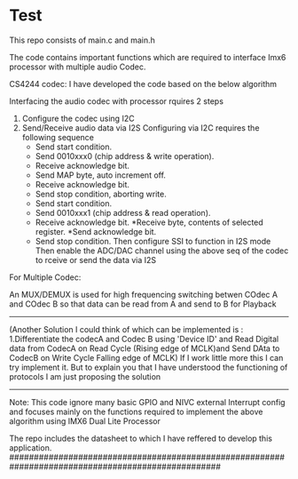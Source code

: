 # Test
This repo consists of main.c and main.h

The code contains important functions which are required to interface Imx6 processor with multiple audio Codec.



CS4244 codec:
I have developed the code based on the below algorithm

Interfacing the audio codec with processor rquires 2 steps 
   1. Configure the codec using I2C
   2. Send/Receive audio data via I2S 
Configuring via I2C requires the following sequence
       * Send start condition.
       * Send 0010xxx0 (chip address & write operation).
       * Receive acknowledge bit.
       * Send MAP byte, auto increment off.
       * Receive acknowledge bit.
       * Send stop condition, aborting write.
       * Send start condition.
       * Send 0010xxx1 (chip address & read operation).
       * Receive acknowledge bit.
       *Receive byte, contents of selected register.
       *Send acknowledge bit.
       * Send stop condition.
Then configure SSI to function in I2S mode 
Then enable the ADC/DAC channel using the above seq of the codec to rceive or send the data via I2S


For Multiple Codec:

An MUX/DEMUX is used for high frequencing switching betwen COdec A and COdec B so that data can be read from A and send to B for Playback
******************
(Another Solution I could think of which can be implemented is :
1.Differentiate the codecA and Codec B using 'Device ID' and Read Digital data from CodecA on Read Cycle (Rising edge of MCLK)and Send DAta to CodecB on Write Cycle Falling edge of MCLK)
If I work little more this I can try implement it. But to explain you that I have understood the functioning of protocols I am just proposing the solution
**************
Note:
This code ignore many basic GPIO and NIVC external Interrupt config and focuses mainly on the functions required to implement the above algorithm using IMX6 Dual Lite Processor

The repo includes the datasheet to which I have reffered to develop this application.
###################################################################################################

